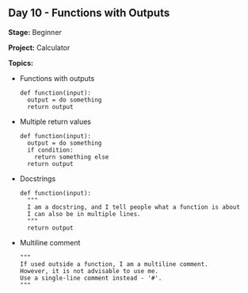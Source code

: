## Day 10 - Functions with Outputs

**Stage:** Beginner

**Project:** Calculator

**Topics:**
* Functions with outputs
  ```
  def function(input):
    output = do something
    return output
  ```
* Multiple return values
  ```
  def function(input):
    output = do something
    if condition:
      return something else
    return output
  ```
* Docstrings
  ```
  def function(input):
    """
    I am a docstring, and I tell people what a function is about
    I can also be in multiple lines.
    """
    return output
  ```
* Multiline comment
  ```
  """
  If used outside a function, I am a multiline comment.
  However, it is not advisable to use me.
  Use a single-line comment instead - '#'.
  """
  ```
